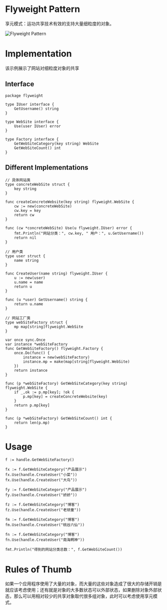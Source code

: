 # Flyweight Pattern

享元模式：运功共享技术有效的支持大量细粒度的对象。  

![Flyweight Pattern](https://github.com/treeforest/go-patterns/tree/master/structural/flyweight/flyweight.jpg)

# Implementation

该示例展示了网站对细粒度对象的共享

## Interface

```
package flyweight

type IUser interface {
	GetUsername() string
}

type WebSite interface {
	Use(user IUser) error
}

type Factory interface {
	GetWebSiteCategory(key string) WebSite
	GetWebSiteCount() int
}
```

## Different Implementations

```
// 具体网站类
type concreteWebSite struct {
	key string
}

func createConcreteWebsite(key string) flyweight.WebSite {
	cw := new(concreteWebSite)
	cw.key = key
	return cw
}

func (cw *concreteWebSite) Use(u flyweight.IUser) error {
	fmt.Println("网站分类：", cw.key, " 用户：", u.GetUsername())
	return nil
}
```

```
// 用户类
type user struct {
	name string
}

func CreateUser(name string) flyweight.IUser {
	u := new(user)
	u.name = name
	return u
}

func (u *user) GetUsername() string {
	return u.name
}
```

```
// 网站工厂类
type webSiteFactory struct {
	mp map[string]flyweight.WebSite
}

var once sync.Once
var instance *webSiteFactory
func GetWebSiteFactory() flyweight.Factory {
	once.Do(func() {
		instance = new(webSiteFactory)
		instance.mp = make(map[string]flyweight.WebSite)
	})
	return instance
}

func (p *webSiteFactory) GetWebSiteCategory(key string) flyweight.WebSite {
	if _,ok := p.mp[key]; !ok {
		p.mp[key] = createConcreteWebsite(key)
	}
	return p.mp[key]
}

func (p *webSiteFactory) GetWebSiteCount() int {
	return len(p.mp)
}
```

# Usage

```
f := handle.GetWebSiteFactory()

fx := f.GetWebSiteCategory("产品展示")
fx.Use(handle.CreateUser("小菜"))
fx.Use(handle.CreateUser("大鸟"))

fy := f.GetWebSiteCategory("产品展示")
fy.Use(handle.CreateUser("娇娇"))

fz := f.GetWebSiteCategory("博客")
fz.Use(handle.CreateUser("老顽童"))

fm := f.GetWebSiteCategory("博客")
fm.Use(handle.CreateUser("桃谷六仙"))

fn := f.GetWebSiteCategory("博客")
fn.Use(handle.CreateUser("南海鳄神"))

fmt.Println("得到的网站分类总数：", f.GetWebSiteCount())
```

# Rules of Thumb

如果一个应用程序使用了大量的对象，而大量的这些对象造成了很大的存储开销是就应该考虑使用；还有就是对象的大多数状态可以外部状态，如果删除对象外部状态，那么可以用相对较少的共享对象取代很多组对象，此时可以考虑使用享元模式。
